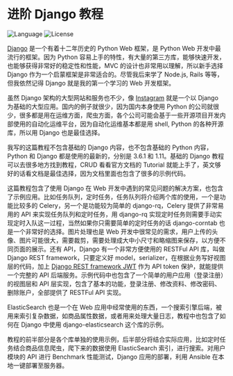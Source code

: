 # 进阶 Django 教程

![Language](https://img.shields.io/badge/language-Python-blue.svg?style=flat-square) ![License](https://img.shields.io/badge/license-MIT-blue.svg?style=flat-square)

[Django](https://www.djangoproject.com/) 是一个有着十二年历史的 Python Web 框架，是 Python Web 开发中最流行的框架。因为 Python 容易上手的特性，有大量的第三方库，能够快速开发，也能够获得非常好的稳定性和性能，MVC 的设计也非常用以理解，所以新手选择 Django 作为一个启蒙框架是非常适合的。尽管我后来学了 Node.js, Rails 等等，但我依然记得 Django 就是我的第一个学习的 Web 开发框架。



虽然 Django 架构的大型网站和服务也不少，像 [Instagram](https://engineering.instagram.com/what-powers-instagram-hundreds-of-instances-dozens-of-technologies-adf2e22da2ad) 就是一个以 Django 为基础的大型应用。国内的例子就很少，因为国内本身使用 Python 的公司就很少，很多都是用在运维方面，爬虫方面，各个公司可能会基于一些开源项目开发内部使用的自动化运维平台，因为自动化运维基本都是用 shell, Python 的各种开源库，所以用 Django 也是最佳选择。



我写的这篇教程不包含基础的 Django 内容，也不包含基础的 Python 内容，Python 和 Django 都是使用的最新的，分别是 3.6.1 和 1.11。基础的 Django 教程可以去很多地方找到教程，CRUD 看看官方文档的 Tutorial 就能上手了，英文够好的话看文档是最佳选择，因为文档里面也包含了很多的示例代码。



这篇教程包含了使用 Django 在 Web 开发中遇到的常见问题的解决方案，也包含了示例应用。比如任务队列，定时任务，任务队列将介绍两个库的使用，一个是功能比较多的 Celery，另一个是功能较为简单的 django-rq，Celery 提供了非常易用的 API 来实现任务队列和定时任务，用 django-rq 实现定时任务则需要手动实现定时入队这一过程，当然如果你只需要简单的定时任务的话 django-corntab 也是一个非常好的选择。图片处理也是 Web 开发中很常见的需求，用户上传的头像、图片可能很大，需要裁剪，需要处理成大中小尺寸和略缩图来保存，以方便不同页面的展示。还有 API，Django 有一个非常方便使用的 RESTFul API 库，叫做 Django REST framework，只要定义好 model，serializer，在根据业务写好视图层的代码，加上 [Django REST framework JWT](http://getblimp.github.io/django-rest-framework-jwt/) 作为 API token 保护，就能提供一个完整的 API 后端服务。示例代码中也包含了一个简单的用户应用（登录注册）的视图层和 API 层实现，包含了基本的功能，登录注册、修改资料、修改密码、删除账户，全部提供了 RESTFul API 实现。

ElasticSearch 也是一个在 Web 应用中经常使用的东西，一个搜索引擎后端，被用来索引复杂数据，如商品属性数据，或者用来处理大量日志，教程中也包含了如何在 Django 中使用 django-elasticsearch 这个库的示例。



教程的前半部分是各个库单独的使用示例，后半部分将结合实际应用，比如定时任务结合商品信息爬虫，爬下来的数据使用 ElasticSearch 索引，进行搜索。对用户模块的 API 进行 Benchmark 性能测试，Django 应用的部署，利用 Ansible 在本地一键部署至服务器。